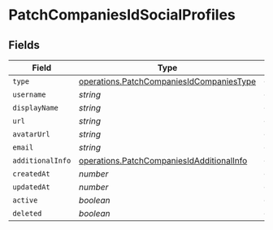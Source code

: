 # PatchCompaniesIdSocialProfiles


## Fields

| Field                                                                                                  | Type                                                                                                   | Required                                                                                               | Description                                                                                            |
| ------------------------------------------------------------------------------------------------------ | ------------------------------------------------------------------------------------------------------ | ------------------------------------------------------------------------------------------------------ | ------------------------------------------------------------------------------------------------------ |
| `type`                                                                                                 | [operations.PatchCompaniesIdCompaniesType](../../models/operations/patchcompaniesidcompaniestype.md)   | :heavy_minus_sign:                                                                                     | N/A                                                                                                    |
| `username`                                                                                             | *string*                                                                                               | :heavy_minus_sign:                                                                                     | N/A                                                                                                    |
| `displayName`                                                                                          | *string*                                                                                               | :heavy_minus_sign:                                                                                     | N/A                                                                                                    |
| `url`                                                                                                  | *string*                                                                                               | :heavy_minus_sign:                                                                                     | N/A                                                                                                    |
| `avatarUrl`                                                                                            | *string*                                                                                               | :heavy_minus_sign:                                                                                     | N/A                                                                                                    |
| `email`                                                                                                | *string*                                                                                               | :heavy_minus_sign:                                                                                     | N/A                                                                                                    |
| `additionalInfo`                                                                                       | [operations.PatchCompaniesIdAdditionalInfo](../../models/operations/patchcompaniesidadditionalinfo.md) | :heavy_minus_sign:                                                                                     | N/A                                                                                                    |
| `createdAt`                                                                                            | *number*                                                                                               | :heavy_minus_sign:                                                                                     | N/A                                                                                                    |
| `updatedAt`                                                                                            | *number*                                                                                               | :heavy_minus_sign:                                                                                     | N/A                                                                                                    |
| `active`                                                                                               | *boolean*                                                                                              | :heavy_minus_sign:                                                                                     | N/A                                                                                                    |
| `deleted`                                                                                              | *boolean*                                                                                              | :heavy_minus_sign:                                                                                     | N/A                                                                                                    |